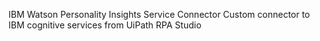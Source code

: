 IBM Watson Personality Insights Service Connector
Custom connector to IBM cognitive services from UiPath RPA Studio
